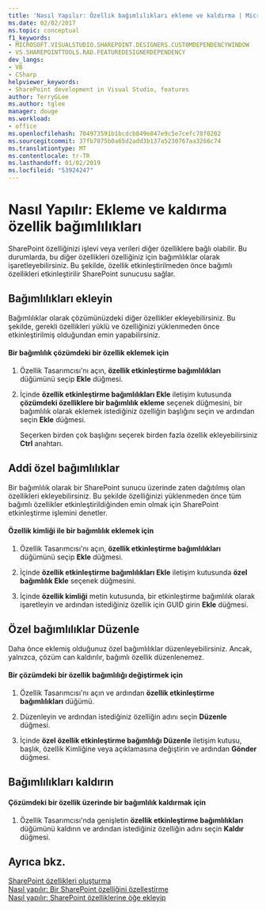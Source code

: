 ```yaml
---
title: 'Nasıl Yapılır: Özellik bağımlılıkları ekleme ve kaldırma | Microsoft Docs'
ms.date: 02/02/2017
ms.topic: conceptual
f1_keywords:
- MICROSOFT.VISUALSTUDIO.SHAREPOINT.DESIGNERS.CUSTOMDEPENDENCYWINDOW
- VS.SHAREPOINTTOOLS.RAD.FEATUREDESIGNERDEPENDENCY
dev_langs:
- VB
- CSharp
helpviewer_keywords:
- SharePoint development in Visual Studio, features
author: TerryGLee
ms.author: tglee
manager: douge
ms.workload:
- office
ms.openlocfilehash: 704973591b1bcdcb849e847e9c5e7cefc78f0202
ms.sourcegitcommit: 37fb7075b0a65d2add3b137a5230767aa3266c74
ms.translationtype: MT
ms.contentlocale: tr-TR
ms.lasthandoff: 01/02/2019
ms.locfileid: "53924247"
---
```

# <a name="how-to-add-and-remove-feature-dependencies"></a>Nasıl Yapılır: Ekleme ve kaldırma özellik bağımlılıkları
  SharePoint özelliğinizi işlevi veya verileri diğer özelliklere bağlı olabilir. Bu durumlarda, bu diğer özellikleri özelliğiniz için bağımlılıklar olarak işaretleyebilirsiniz. Bu şekilde, özellik etkinleştirilmeden önce bağımlı özellikleri etkinleştirilir SharePoint sunucusu sağlar.  
  
## <a name="add-dependencies"></a>Bağımlılıkları ekleyin  
 Bağımlılıklar olarak çözümünüzdeki diğer özellikler ekleyebilirsiniz. Bu şekilde, gerekli özellikleri yüklü ve özelliğinizi yüklenmeden önce etkinleştirilmiş olduğundan emin yapabilirsiniz.  
  
#### <a name="to-add-a-dependency-on-a-feature-in-the-solution"></a>Bir bağımlılık çözümdeki bir özellik eklemek için
  
1.  Özellik Tasarımcısı'nı açın, **özellik etkinleştirme bağımlılıkları** düğümünü seçip **Ekle** düğmesi.  
  
2.  İçinde **özellik etkinleştirme bağımlılıkları Ekle** iletişim kutusunda **çözümdeki özelliklere bir bağımlılık ekleme** seçenek düğmesini, bir bağımlılık olarak eklemek istediğiniz özelliğin başlığını seçin ve ardından seçin **Ekle** düğmesi.  
  
     Seçerken birden çok başlığını seçerek birden fazla özellik ekleyebilirsiniz **Ctrl** anahtarı.  
  
## <a name="addi-custom-dependencies"></a>Addi özel bağımlılıklar  
 Bir bağımlılık olarak bir SharePoint sunucu üzerinde zaten dağıtılmış olan özellikleri ekleyebilirsiniz. Bu şekilde özelliğinizi yüklenmeden önce tüm bağımlı özellikler etkinleştirildiğinden emin olmak için SharePoint etkinleştirme işlemini denetler.  
  
#### <a name="to-add-a-dependency-by-the-feature-id"></a>Özellik kimliği ile bir bağımlılık eklemek için
  
1.  Özellik Tasarımcısı'nı açın, **özellik etkinleştirme bağımlılıkları** düğümünü seçip **Ekle** düğmesi.  
  
2.  İçinde **özellik etkinleştirme bağımlılıkları Ekle** iletişim kutusunda **özel bağımlılık Ekle** seçenek düğmesini.  
  
3.  İçinde **özellik kimliği** metin kutusunda, bir etkinleştirme bağımlılık olarak işaretleyin ve ardından istediğiniz özellik için GUID girin **Ekle** düğmesi.  
  
## <a name="edit-custom-dependencies"></a>Özel bağımlılıklar Düzenle  
 Daha önce eklemiş olduğunuz özel bağımlılıklar düzenleyebilirsiniz. Ancak, yalnızca, çözüm can kaldırılır, bağımlı özellik düzenlenemez.  
  
#### <a name="to-change-a-dependency-on-a-feature-in-the-solution"></a>Bir çözümdeki bir özellik bağımlılığı değiştirmek için
  
1.  Özellik Tasarımcısı'nı açın ve ardından **özellik etkinleştirme bağımlılıkları** düğümü.  
  
2.  Düzenleyin ve ardından istediğiniz özelliğin adını seçin **Düzenle** düğmesi.  
  
3.  İçinde **özel özellik etkinleştirme bağımlılığı Düzenle** iletişim kutusu, başlık, özellik Kimliğine veya açıklamasına değiştirin ve ardından **Gönder** düğmesi.  
  
## <a name="remove-dependencies"></a>Bağımlılıkları kaldırın  
  
#### <a name="to-remove-a-dependency-on-a-feature-in-the-solution"></a>Çözümdeki bir özellik üzerinde bir bağımlılık kaldırmak için
  
1.  Özellik Tasarımcısı'nda genişletin **özellik etkinleştirme bağımlılıkları** düğümünü kaldırın ve ardından istediğiniz özelliğin adını seçin **Kaldır** düğmesi.  
  
## <a name="see-also"></a>Ayrıca bkz.
 [SharePoint özellikleri oluşturma](../sharepoint/creating-sharepoint-features.md)   
 [Nasıl yapılır: Bir SharePoint özelliğini özelleştirme](../sharepoint/how-to-customize-a-sharepoint-feature.md)   
 [Nasıl yapılır: SharePoint özelliklerine öğe ekleyip](../sharepoint/how-to-add-and-remove-items-to-sharepoint-features.md)  
